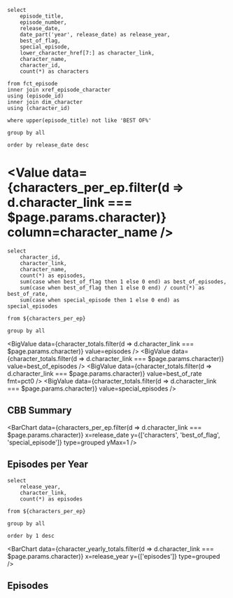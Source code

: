 
```characters_per_ep
select 
    episode_title, 
    episode_number, 
    release_date, 
    date_part('year', release_date) as release_year,
    best_of_flag, 
    special_episode,
    lower_character_href[7:] as character_link, 
    character_name,
    character_id,
    count(*) as characters

from fct_episode 
inner join xref_episode_character
using (episode_id)
inner join dim_character
using (character_id)

where upper(episode_title) not like 'BEST OF%'

group by all

order by release_date desc
```

# <Value data={characters_per_ep.filter(d => d.character_link === $page.params.character)} column=character_name />

```character_totals
select 
    character_id,
    character_link, 
    character_name,
    count(*) as episodes,
    sum(case when best_of_flag then 1 else 0 end) as best_of_episodes,
    sum(case when best_of_flag then 1 else 0 end) / count(*) as best_of_rate,
    sum(case when special_episode then 1 else 0 end) as special_episodes

from ${characters_per_ep}

group by all
```

<BigValue data={character_totals.filter(d => d.character_link === $page.params.character)} value=episodes />
<BigValue data={character_totals.filter(d => d.character_link === $page.params.character)} value=best_of_episodes />
<BigValue data={character_totals.filter(d => d.character_link === $page.params.character)} value=best_of_rate fmt=pct0 />
<BigValue data={character_totals.filter(d => d.character_link === $page.params.character)} value=special_episodes />

## CBB Summary

<BarChart 
    data={characters_per_ep.filter(d => d.character_link === $page.params.character)} 
    x=release_date 
    y={['characters', 'best_of_flag', 'special_episode']} 
    type=grouped
    yMax=1
/>

## Episodes per Year 

```character_yearly_totals
select 
    release_year,
    character_link, 
    count(*) as episodes

from ${characters_per_ep}

group by all

order by 1 desc
```

<BarChart 
    data={character_yearly_totals.filter(d => d.character_link === $page.params.character)} 
    x=release_year
    y={['episodes']}
    type=grouped
/>

## Episodes 

<DataTable data="{characters_per_ep.filter(d => d.character_link === $page.params.character)}" >
    <Column id="episode_title" />
    <Column id="episode_number" />
    <Column id="release_date" />
    <Column id="character_name" />
    <Column id="best_of_flag" />
    <Column id="special_episode" />
</DataTable>
